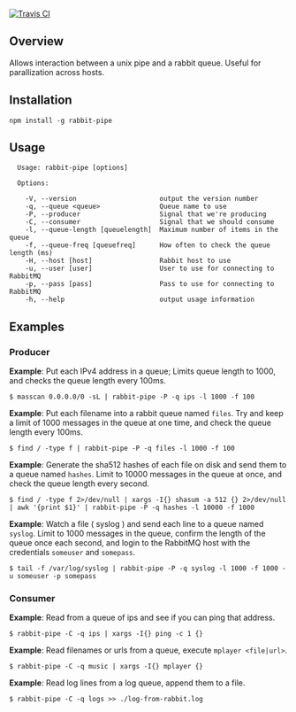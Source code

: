 [![Travis CI](https://travis-ci.org/robertkeizer/rabbit-pipe.svg?branch=master)](https://travis-ci.org/robertkeizer/rabbit-pipe)

## Overview

Allows interaction between a unix pipe and a rabbit queue. Useful for parallization across hosts.

## Installation

```
npm install -g rabbit-pipe
```

## Usage

```
  Usage: rabbit-pipe [options]

  Options:

    -V, --version                     output the version number
    -q, --queue <queue>               Queue name to use
    -P, --producer                    Signal that we're producing
    -C, --consumer                    Signal that we should consume
    -l, --queue-length [queuelength]  Maximum number of items in the queue
    -f, --queue-freq [queuefreq]      How often to check the queue length (ms)
    -H, --host [host]                 Rabbit host to use
    -u, --user [user]                 User to use for connecting to RabbitMQ
    -p, --pass [pass]                 Pass to use for connecting to RabbitMQ
    -h, --help                        output usage information
```

## Examples

### Producer

**Example**: Put each IPv4 address in a queue; Limits queue length to 1000, and checks the queue length every 100ms.
```
$ masscan 0.0.0.0/0 -sL | rabbit-pipe -P -q ips -l 1000 -f 100
```

**Example**: Put each filename into a rabbit queue named `files`. Try and keep a limit of 1000 messages in the queue at one time, and check the queue length every 100ms.
```
$ find / -type f | rabbit-pipe -P -q files -l 1000 -f 100
```

**Example**: Generate the sha512 hashes of each file on disk and send them to a queue named `hashes`. Limit to 10000 messages in the queue at once, and check the queue length every second.
```
$ find / -type f 2>/dev/null | xargs -I{} shasum -a 512 {} 2>/dev/null | awk '{print $1}' | rabbit-pipe -P -q hashes -l 10000 -f 1000
```

**Example**: Watch a file ( syslog ) and send each line to a queue named `syslog`. Limit to 1000 messages in the queue, confirm the length of the queue once each second, and login to the RabbitMQ host with the credentials `someuser` and `somepass`.
```
$ tail -f /var/log/syslog | rabbit-pipe -P -q syslog -l 1000 -f 1000 -u someuser -p somepass
```

### Consumer
**Example**: Read from a queue of ips and see if you can ping that address.
```
$ rabbit-pipe -C -q ips | xargs -I{} ping -c 1 {}
```

**Example**: Read filenames or urls from a queue, execute `mplayer <file|url>`.
```
$ rabbit-pipe -C -q music | xargs -I{} mplayer {}
```

**Example**: Read log lines from a log queue, append them to a file.
```
$ rabbit-pipe -C -q logs >> ./log-from-rabbit.log
```
